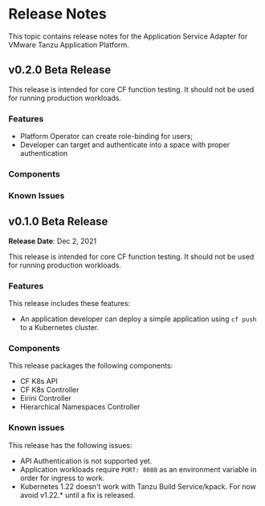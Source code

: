 # Release Notes

This topic contains release notes for the Application Service Adapter for VMware Tanzu Application Platform.

## <a id='0-2-0'></a> v0.2.0 Beta Release
This release is intended for core CF function testing. It should not be used for running production workloads.

### Features
* Platform Operator can create role-binding for users;
* Developer can target and authenticate into a space with proper authentication


### Components


### Known Issues





## <a id='0-1-0'></a> v0.1.0 Beta Release

**Release Date**: Dec 2, 2021

This release is intended for core CF function testing. It should not be used for running production workloads.

### Features
This release includes these features:

* An application developer can deploy a simple application using `cf push` to a Kubernetes cluster.

### Components

This release packages the following components:

* CF K8s API
* CF K8s Controller
* Eirini Controller
* Hierarchical Namespaces Controller

### Known issues
This release has the following issues: 

* API Authentication is not supported yet.
* Application workloads require `PORT: 8080` as an environment variable in order for ingress to work.
* Kubernetes 1.22 doesn't work with Tanzu Build Service/kpack. For now avoid v1.22.* until a fix is released.